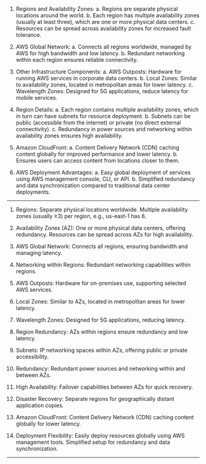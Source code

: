 1. Regions and Availability Zones:
a. Regions are separate physical locations around the world.
b. Each region has multiple availability zones (usually at least three), which are one or more physical data centers.
c. Resources can be spread across availability zones for increased fault tolerance.

2. AWS Global Network:
a. Connects all regions worldwide, managed by AWS for high bandwidth and low latency.
b. Redundant networking within each region ensures reliable connectivity.

3. Other Infrastructure Components:
a. AWS Outposts: Hardware for running AWS services in corporate data centers.
b. Local Zones: Similar to availability zones, located in metropolitan areas for lower latency.
c. Wavelength Zones: Designed for 5G applications, reduce latency for mobile services.

4. Region Details:
a. Each region contains multiple availability zones, which in turn can have subnets for resource deployment.
b. Subnets can be public (accessible from the internet) or private (no direct external connectivity).
c. Redundancy in power sources and networking within availability zones ensures high availability.

5. Amazon CloudFront:
a. Content Delivery Network (CDN) caching content globally for improved performance and lower latency.
b. Ensures users can access content from locations closer to them.

6. AWS Deployment Advantages:
a. Easy global deployment of services using AWS management console, CLI, or API.
b. Simplified redundancy and data synchronization compared to traditional data center deployments.

----------------------------------------------------------

1. Regions:
Separate physical locations worldwide.
Multiple availability zones (usually ≥3) per region, e.g., us-east-1 has 6.

2. Availability Zones (AZ):
One or more physical data centers, offering redundancy.
Resources can be spread across AZs for high availability.

3. AWS Global Network:
Connects all regions, ensuring bandwidth and managing latency.

4. Networking within Regions:
Redundant networking capabilities within regions.

5. AWS Outposts:
Hardware for on-premises use, supporting selected AWS services.

6. Local Zones:
Similar to AZs, located in metropolitan areas for lower latency.

7. Wavelength Zones:
Designed for 5G applications, reducing latency.

8. Region Redundancy:
AZs within regions ensure redundancy and low latency.

9. Subnets:
IP networking spaces within AZs, offering public or private accessibility.

10. Redundancy:
Redundant power sources and networking within and between AZs.

11. High Availability:
Failover capabilities between AZs for quick recovery.

12. Disaster Recovery:
Separate regions for geographically distant application copies.

13. Amazon CloudFront:
Content Delivery Network (CDN) caching content globally for lower latency.

14. Deployment Flexibility:
Easily deploy resources globally using AWS management tools.
Simplified setup for redundancy and data synchronization.


----------------------------------------------------------
